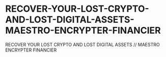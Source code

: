 # RECOVER-YOUR-LOST-CRYPTO-AND-LOST-DIGITAL-ASSETS-MAESTRO-ENCRYPTER-FINANCIER
RECOVER YOUR LOST CRYPTO AND LOST DIGITAL ASSETS // MAESTRO ENCRYPTER FINANCIER
